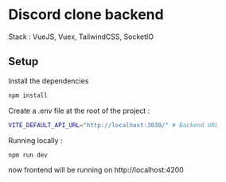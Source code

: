 # Discord clone backend

Stack : VueJS, Vuex, TailwindCSS, SocketIO

## Setup

Install the dependencies

```bash
npm install
```

Create a .env file at the root of the project :

```bash
VITE_DEFAULT_API_URL="http://localhost:3030/" # Backend URL
```

Running locally :

```bash
npm run dev
```

now frontend will be running on http://localhost:4200